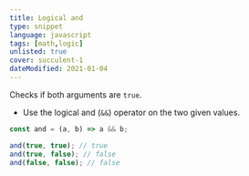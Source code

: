 ```yaml
---
title: Logical and
type: snippet
language: javascript
tags: [math,logic]
unlisted: true
cover: succulent-1
dateModified: 2021-01-04
---
```


Checks if both arguments are `true`.

- Use the logical and (`&&`) operator on the two given values.

```js
const and = (a, b) => a && b;
```

```js
and(true, true); // true
and(true, false); // false
and(false, false); // false
```
